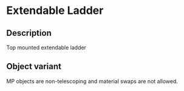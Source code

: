 # Extendable Ladder

## Description

Top mounted extendable ladder

## Object variant

MP objects are non-telescoping and material swaps are not allowed.
